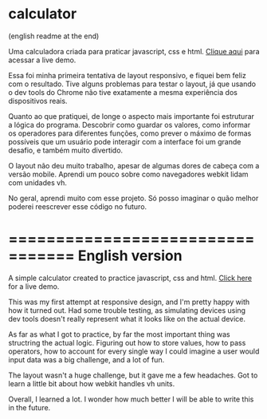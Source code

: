 # calculator
(english readme at the end)

Uma calculadora criada para praticar javascript, css e html. [Clique aqui](https://h-nriquevieira.github.io/calculator/) para acessar a live demo.

Essa foi minha primeira tentativa de layout responsivo, e fiquei bem feliz com o resultado. Tive alguns problemas para testar o layout, já que usando o dev tools do Chrome não tive exatamente a mesma experiência dos dispositivos reais.

Quanto ao que pratiquei, de longe o aspecto mais importante foi estruturar a lógica do programa. Descobrir como guardar os valores, como informar os operadores para diferentes funções, como prever o máximo de formas possíveis que um usuário pode interagir com a interface foi um grande desafio, e também muito divertido.

O layout não deu muito trabalho, apesar de algumas dores de cabeça com a versão mobile. Aprendi um pouco sobre como navegadores webkit lidam com unidades vh.

No geral, aprendi muito com esse projeto. Só posso imaginar o quão melhor poderei reescrever esse código no futuro.

=================================
English version
=================================

A simple calculator created to practice javascript, css and html. [Click here](https://h-nriquevieira.github.io/calculator/) for a live demo.

This was my first attempt at responsive design, and I'm pretty happy with how it turned out. Had some trouble testing, as simulating devices using dev tools doesn't really represent what it looks like on the actual device.

As far as what I got to practice, by far the most important thing was structring the actual logic. Figuring out how to store values, how to pass operators, how to account for every single way I could imagine a user would input data was a big challenge, and a lot of fun.

The layout wasn't a huge challenge, but it gave me a few headaches. Got to learn a little bit about how webkit handles vh units.

Overall, I learned a lot. I wonder how much better I will be able to write this in the future.